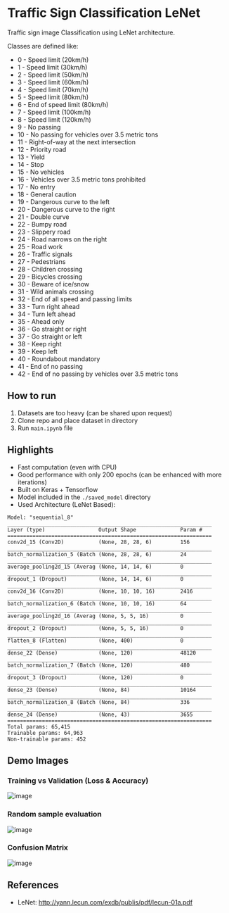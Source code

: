 # Traffic Sign Classification LeNet
Traffic sign image Classification using LeNet architecture. 

Classes are defined like:
- 0 - Speed limit (20km/h)
- 1 - Speed limit (30km/h)
- 2 - Speed limit (50km/h)
- 3 - Speed limit (60km/h)
- 4 - Speed limit (70km/h)
- 5 - Speed limit (80km/h)
- 6 - End of speed limit (80km/h)
- 7 - Speed limit (100km/h)
- 8 - Speed limit (120km/h)
- 9 - No passing
- 10 - No passing for vehicles over 3.5 metric tons
- 11 - Right-of-way at the next intersection
- 12 - Priority road
- 13 - Yield
- 14 - Stop
- 15 - No vehicles
- 16 - Vehicles over 3.5 metric tons prohibited
- 17 - No entry
- 18 - General caution
- 19 - Dangerous curve to the left
- 20 - Dangerous curve to the right
- 21 - Double curve
- 22 - Bumpy road
- 23 - Slippery road
- 24 - Road narrows on the right
- 25 - Road work
- 26 - Traffic signals
- 27 - Pedestrians
- 28 - Children crossing
- 29 - Bicycles crossing
- 30 - Beware of ice/snow
- 31 - Wild animals crossing
- 32 - End of all speed and passing limits
- 33 - Turn right ahead
- 34 - Turn left ahead
- 35 - Ahead only
- 36 - Go straight or right
- 37 - Go straight or left
- 38 - Keep right
- 39 - Keep left
- 40 - Roundabout mandatory
- 41 - End of no passing
- 42 - End of no passing by vehicles over 3.5 metric tons

## How to run
1. Datasets are too heavy (can be shared upon request)
2. Clone repo and place dataset in directory
3. Run `main.ipynb` file

## Highlights
- Fast computation (even with CPU)
- Good performance with only 200 epochs (can be enhanced with more iterations)
- Built on Keras + Tensorflow
- Model included in the `./saved_model` directory
- Used Architecture (LeNet Based):
```
Model: "sequential_8"
_________________________________________________________________
Layer (type)                 Output Shape              Param #   
=================================================================
conv2d_15 (Conv2D)           (None, 28, 28, 6)         156       
_________________________________________________________________
batch_normalization_5 (Batch (None, 28, 28, 6)         24        
_________________________________________________________________
average_pooling2d_15 (Averag (None, 14, 14, 6)         0         
_________________________________________________________________
dropout_1 (Dropout)          (None, 14, 14, 6)         0         
_________________________________________________________________
conv2d_16 (Conv2D)           (None, 10, 10, 16)        2416      
_________________________________________________________________
batch_normalization_6 (Batch (None, 10, 10, 16)        64        
_________________________________________________________________
average_pooling2d_16 (Averag (None, 5, 5, 16)          0         
_________________________________________________________________
dropout_2 (Dropout)          (None, 5, 5, 16)          0         
_________________________________________________________________
flatten_8 (Flatten)          (None, 400)               0         
_________________________________________________________________
dense_22 (Dense)             (None, 120)               48120     
_________________________________________________________________
batch_normalization_7 (Batch (None, 120)               480       
_________________________________________________________________
dropout_3 (Dropout)          (None, 120)               0         
_________________________________________________________________
dense_23 (Dense)             (None, 84)                10164     
_________________________________________________________________
batch_normalization_8 (Batch (None, 84)                336       
_________________________________________________________________
dense_24 (Dense)             (None, 43)                3655      
=================================================================
Total params: 65,415
Trainable params: 64,963
Non-trainable params: 452
```
## Demo Images

### Training vs Validation (Loss & Accuracy)
![image](https://user-images.githubusercontent.com/87340855/219429581-4252dabf-e4b2-4694-a44d-04ce5040ff66.png)

### Random sample evaluation
![image](https://user-images.githubusercontent.com/87340855/219429640-96d2c9ce-f8c4-4b30-a27b-89667cc49773.png)

### Confusion Matrix
![image](https://user-images.githubusercontent.com/87340855/219429708-084f9820-d68c-4c99-90d2-4f351959dd27.png)


## References
- LeNet: http://yann.lecun.com/exdb/publis/pdf/lecun-01a.pdf
